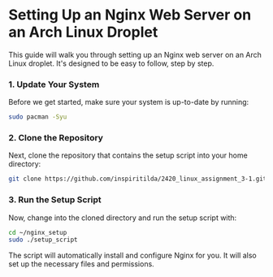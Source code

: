 # Setting Up an Nginx Web Server on an Arch Linux Droplet

This guide will walk you through setting up an Nginx web server on an Arch Linux droplet. It's designed to be easy to follow, step by step.

### 1. Update Your System
Before we get started, make sure your system is up-to-date by running:
```bash
sudo pacman -Syu
```

### 2. Clone the Repository
Next, clone the repository that contains the setup script into your home directory:
```bash
git clone https://github.com/inspiritilda/2420_linux_assignment_3-1.git
```

### 3. Run the Setup Script
Now, change into the cloned directory and run the setup script with:
```bash
cd ~/nginx_setup
sudo ./setup_script
```
The script will automatically install and configure Nginx for you. It will also set up the necessary files and permissions.
